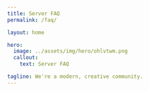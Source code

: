 ```yaml
---
title: Server FAQ
permalink: /faq/

layout: home

hero:
  image: ../assets/img/hero/ohlvtwm.png
  callout:
    text: Server FAQ

tagline: We're a modern, creative community.
---
```

